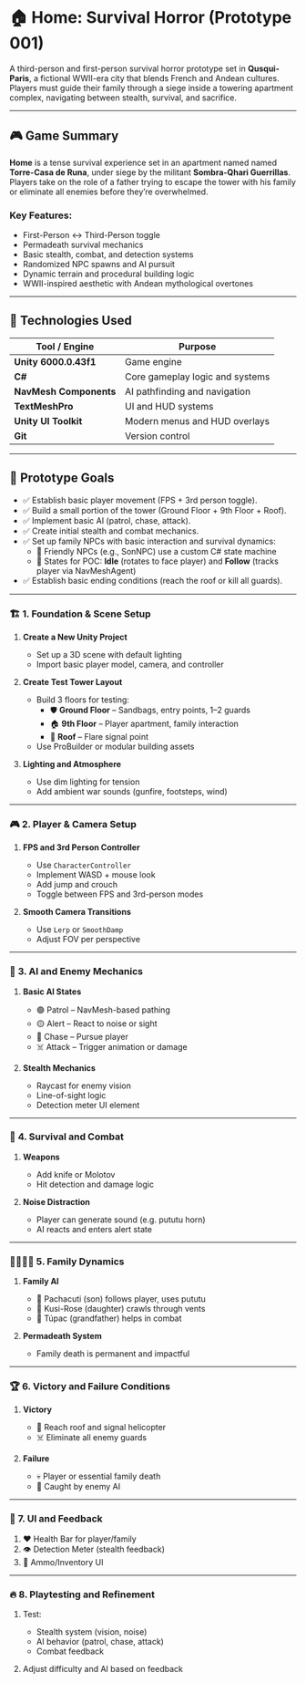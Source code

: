 
# 🏠 Home: Survival Horror (Prototype 001)

A third-person and first-person survival horror prototype set in **Qusqui-Paris**, a fictional WWII-era city that blends French and Andean cultures. Players must guide their family through a siege inside a towering apartment complex, navigating between stealth, survival, and sacrifice.

---

## 🎮 Game Summary

**Home** is a tense survival experience set in an apartment named named **Torre-Casa de Runa**, under siege by the militant **Sombra-Qhari Guerrillas**. Players take on the role of a father trying to escape the tower with his family or eliminate all enemies before they’re overwhelmed.

### Key Features:
- First-Person ↔ Third-Person toggle
- Permadeath survival mechanics
- Basic stealth, combat, and detection systems
- Randomized NPC spawns and AI pursuit
- Dynamic terrain and procedural building logic
- WWII-inspired aesthetic with Andean mythological overtones

---

## 🧪 Technologies Used

| Tool / Engine | Purpose |
|---------------|---------|
| **Unity 6000.0.43f1** | Game engine |
| **C#** | Core gameplay logic and systems |
| **NavMesh Components** | AI pathfinding and navigation |
| **TextMeshPro** | UI and HUD systems |
| **Unity UI Toolkit** | Modern menus and HUD overlays |
| **Git** | Version control |

---

## 🎯 **Prototype Goals**

- ✅ Establish basic player movement (FPS + 3rd person toggle).
- ✅ Build a small portion of the tower (Ground Floor + 9th Floor + Roof).
- ✅ Implement basic AI (patrol, chase, attack).
- ✅ Create initial stealth and combat mechanics.
- ✅ Set up family NPCs with basic interaction and survival dynamics:
  - 🔹 Friendly NPCs (e.g., SonNPC) use a custom C# state machine
  - 🔹 States for POC: **Idle** (rotates to face player) and **Follow** (tracks player via NavMeshAgent)
- ✅ Establish basic ending conditions (reach the roof or kill all guards).


---

### 🏗️ **1. Foundation & Scene Setup**

1. **Create a New Unity Project**
   - Set up a 3D scene with default lighting
   - Import basic player model, camera, and controller

2. **Create Test Tower Layout**
   - Build 3 floors for testing:
     - 🛡️ **Ground Floor** – Sandbags, entry points, 1–2 guards
     - 🏠 **9th Floor** – Player apartment, family interaction
     - 🚁 **Roof** – Flare signal point
   - Use ProBuilder or modular building assets

3. **Lighting and Atmosphere**
   - Use dim lighting for tension
   - Add ambient war sounds (gunfire, footsteps, wind)

---

### 🎮 **2. Player & Camera Setup**

1. **FPS and 3rd Person Controller**
   - Use `CharacterController`
   - Implement WASD + mouse look
   - Add jump and crouch
   - Toggle between FPS and 3rd-person modes

2. **Smooth Camera Transitions**
   - Use `Lerp` or `SmoothDamp`
   - Adjust FOV per perspective

---

### 👹 **3. AI and Enemy Mechanics**

1. **Basic AI States**
   - 🟢 Patrol – NavMesh-based pathing
   - 🟡 Alert – React to noise or sight
   - 🔴 Chase – Pursue player
   - ☠️ Attack – Trigger animation or damage

2. **Stealth Mechanics**
   - Raycast for enemy vision
   - Line-of-sight logic
   - Detection meter UI element

---

### 🏃 **4. Survival and Combat**

1. **Weapons**
   - Add knife or Molotov
   - Hit detection and damage logic

2. **Noise Distraction**
   - Player can generate sound (e.g. pututu horn)
   - AI reacts and enters alert state

---

### 👨‍👩‍👧‍👦 **5. Family Dynamics**

1. **Family AI**
   - 👦 Pachacuti (son) follows player, uses pututu
   - 👧 Kusi-Rose (daughter) crawls through vents
   - 👴 Túpac (grandfather) helps in combat

2. **Permadeath System**
   - Family death is permanent and impactful

---

### 🏆 **6. Victory and Failure Conditions**

1. **Victory**
   - 🚁 Reach roof and signal helicopter
   - ☠️ Eliminate all enemy guards

2. **Failure**
   - 💀 Player or essential family death
   - 🛑 Caught by enemy AI

---

### 🎯 **7. UI and Feedback**

1. ❤️ Health Bar for player/family
2. 👁️ Detection Meter (stealth feedback)
3. 🎒 Ammo/Inventory UI

---

### 🔥 **8. Playtesting and Refinement**

1. Test:
   - Stealth system (vision, noise)
   - AI behavior (patrol, chase, attack)
   - Combat feedback

2. Adjust difficulty and AI based on feedback


